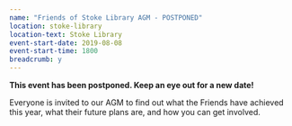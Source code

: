 ```yaml
---
name: "Friends of Stoke Library AGM - POSTPONED"
location: stoke-library
location-text: Stoke Library
event-start-date: 2019-08-08
event-start-time: 1800
breadcrumb: y
---
```


**This event has been postponed. Keep an eye out for a new date!**

Everyone is invited to our AGM to find out what the Friends have achieved this year, what their future plans are, and how you can get involved.
